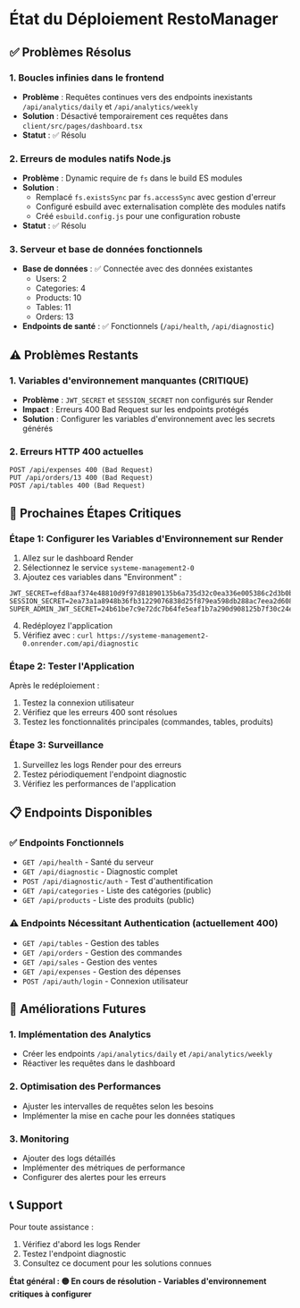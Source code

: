 # État du Déploiement RestoManager

## ✅ Problèmes Résolus

### 1. Boucles infinies dans le frontend
- **Problème** : Requêtes continues vers des endpoints inexistants `/api/analytics/daily` et `/api/analytics/weekly`
- **Solution** : Désactivé temporairement ces requêtes dans `client/src/pages/dashboard.tsx`
- **Statut** : ✅ Résolu

### 2. Erreurs de modules natifs Node.js
- **Problème** : Dynamic require de `fs` dans le build ES modules
- **Solution** : 
  - Remplacé `fs.existsSync` par `fs.accessSync` avec gestion d'erreur
  - Configuré esbuild avec externalisation complète des modules natifs
  - Créé `esbuild.config.js` pour une configuration robuste
- **Statut** : ✅ Résolu

### 3. Serveur et base de données fonctionnels
- **Base de données** : ✅ Connectée avec des données existantes
  - Users: 2
  - Categories: 4
  - Products: 10
  - Tables: 11
  - Orders: 13
- **Endpoints de santé** : ✅ Fonctionnels (`/api/health`, `/api/diagnostic`)

## ⚠️ Problèmes Restants

### 1. Variables d'environnement manquantes (CRITIQUE)
- **Problème** : `JWT_SECRET` et `SESSION_SECRET` non configurés sur Render
- **Impact** : Erreurs 400 Bad Request sur les endpoints protégés
- **Solution** : Configurer les variables d'environnement avec les secrets générés

### 2. Erreurs HTTP 400 actuelles
```
POST /api/expenses 400 (Bad Request)
PUT /api/orders/13 400 (Bad Request)
POST /api/tables 400 (Bad Request)
```

## 🚀 Prochaines Étapes Critiques

### Étape 1: Configurer les Variables d'Environnement sur Render
1. Allez sur le dashboard Render
2. Sélectionnez le service `systeme-management2-0`
3. Ajoutez ces variables dans "Environment" :

```
JWT_SECRET=efd8aaf374e48810d9f97d81890135b6a735d32c0ea336e005386c2d3b0b9b0b
SESSION_SECRET=2ea73a1a8948b36fb31229076838d25f879ea598db288ac7eea2d60845e3180a
SUPER_ADMIN_JWT_SECRET=24b61be7c9e72dc7b64fe5eaf1b7a290d908125b7f30c24e69535cc475a30b3e
```

4. Redéployez l'application
5. Vérifiez avec : `curl https://systeme-management2-0.onrender.com/api/diagnostic`

### Étape 2: Tester l'Application
Après le redéploiement :
1. Testez la connexion utilisateur
2. Vérifiez que les erreurs 400 sont résolues
3. Testez les fonctionnalités principales (commandes, tables, produits)

### Étape 3: Surveillance
1. Surveillez les logs Render pour des erreurs
2. Testez périodiquement l'endpoint diagnostic
3. Vérifiez les performances de l'application

## 📋 Endpoints Disponibles

### ✅ Endpoints Fonctionnels
- `GET /api/health` - Santé du serveur
- `GET /api/diagnostic` - Diagnostic complet
- `POST /api/diagnostic/auth` - Test d'authentification
- `GET /api/categories` - Liste des catégories (public)
- `GET /api/products` - Liste des produits (public)

### ⚠️ Endpoints Nécessitant Authentication (actuellement 400)
- `GET /api/tables` - Gestion des tables
- `GET /api/orders` - Gestion des commandes
- `GET /api/sales` - Gestion des ventes
- `GET /api/expenses` - Gestion des dépenses
- `POST /api/auth/login` - Connexion utilisateur

## 🔧 Améliorations Futures

### 1. Implémentation des Analytics
- Créer les endpoints `/api/analytics/daily` et `/api/analytics/weekly`
- Réactiver les requêtes dans le dashboard

### 2. Optimisation des Performances
- Ajuster les intervalles de requêtes selon les besoins
- Implémenter la mise en cache pour les données statiques

### 3. Monitoring
- Ajouter des logs détaillés
- Implémenter des métriques de performance
- Configurer des alertes pour les erreurs

## 📞 Support

Pour toute assistance :
1. Vérifiez d'abord les logs Render
2. Testez l'endpoint diagnostic
3. Consultez ce document pour les solutions connues

**État général : 🟡 En cours de résolution - Variables d'environnement critiques à configurer**
